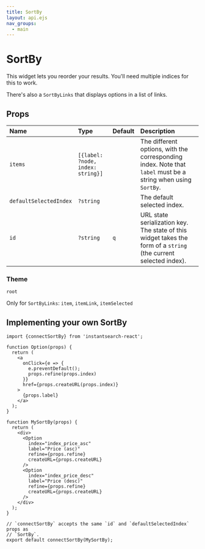 ```yaml
---
title: SortBy
layout: api.ejs
nav_groups:
  - main
---
```


# SortBy

This widget lets you reorder your results. You'll need multiple indices for this to work.

There's also a `SortByLinks` that displays options in a list of links.

## Props

Name | Type | Default |Description
:- | :- | :- | :-
`items` | `[{label: ?node, index: string}]` | | The different options, with the corresponding index. Note that `label` must be a string when using `SortBy`.
`defaultSelectedIndex` | `?string` | | The default selected index.
`id` | `?string` | `q` | URL state serialization key. The state of this widget takes the form of a `string` (the current selected index).

### Theme

`root`

Only for `SortByLinks`: `item`, `itemLink`, `itemSelected`

## Implementing your own SortBy

```
import {connectSortBy} from 'instantsearch-react';

function Option(props) {
  return (
    <a
      onClick={e => {
        e.preventDefault();
        props.refine(props.index)
      }}
      href={props.createURL(props.index)}
    >
      {props.label}
    </a>
  );
}

function MySortBy(props) {
  return (
    <div>
      <Option
        index="index_price_asc"
        label="Price (asc)"
        refine={props.refine}
        createURL={props.createURL}
      />
      <Option
        index="index_price_desc"
        label="Price (desc)"
        refine={props.refine}
        createURL={props.createURL}
      />
    </div>
  );
}

// `connectSortBy` accepts the same `id` and `defaultSelectedIndex` props as
// `SortBy`.
export default connectSortBy(MySortBy);
```
